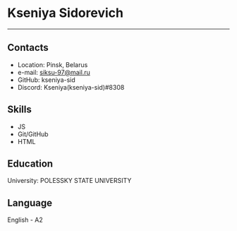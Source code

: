 #  Kseniya Sidorevich 
--- 
##  Contacts 
*  Location: Pinsk, Belarus  
*  e-mail: siksu-97@mail.ru 
*  GitHub: kseniya-sid 
*  Discord: Kseniya(kseniya-sid)#8308

##  Skills 
* JS
* Git/GitHub 
* HTML 

##  Education 
University: POLESSKY STATE UNIVERSITY

##  Language 
English - A2

